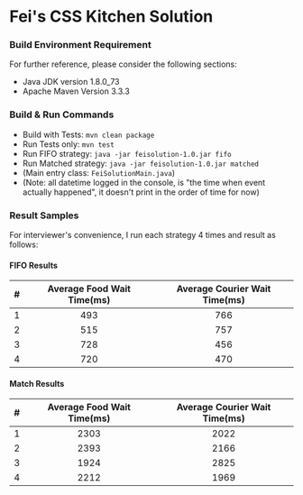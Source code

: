 # Fei's CSS Kitchen Solution

### Build Environment Requirement
For further reference, please consider the following sections:

* Java JDK version 1.8.0_73
* Apache Maven Version 3.3.3

### Build & Run Commands
* Build with Tests: `mvn clean package`
* Run Tests only: `mvn test`
* Run FIFO strategy: `java -jar feisolution-1.0.jar fifo`
* Run Matched strategy: `java -jar feisolution-1.0.jar matched`
* (Main entry class: `FeiSolutionMain.java`)
* (Note: all datetime logged in the console, is "the time when event actually happened", it doesn't print in the order of time for now)

### Result Samples
For interviewer's convenience, I run each strategy 4 times and result as follows:

#### FIFO Results
| # | Average Food Wait Time(ms) | Average Courier Wait Time(ms) |
| :-----: | :----: | :----: |
| 1 | 493 | 766 |
| 2 | 515 | 757 |
| 3 | 728 | 456 |
| 4 | 720 | 470 |

#### Match Results
| # | Average Food Wait Time(ms) | Average Courier Wait Time(ms) |
| :-----: | :----: | :----: |
| 1 | 2303 | 2022 |
| 2 | 2393 | 2166 |
| 3 | 1924 | 2825 |
| 4 | 2212 | 1969 |
